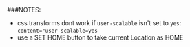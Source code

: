 ###NOTES:
- css transforms dont work if `user-scalable` isn't set to `yes`: `content="user-scalable=yes`
- use a SET HOME button to take current Location as HOME

